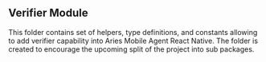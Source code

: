 ## Verifier Module

This folder contains set of helpers, type definitions, and constants allowing to add verifier capability into Aries Mobile Agent React Native.
The folder is created to encourage the upcoming split of the project into sub packages.
